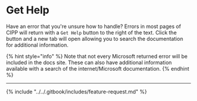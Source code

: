 # Get Help

Have an error that you're unsure how to handle? Errors in most pages of CIPP will return with a `Get Help` button to the right of the text. Click the button and a new tab will open allowing you to search the documentation for additional information.

{% hint style="info" %}
Note that not every Microsoft returned error will be included in the docs site. These can also have additional information available with a search of the internet/Microsoft documentation.
{% endhint %}

***

{% include "../../.gitbook/includes/feature-request.md" %}
